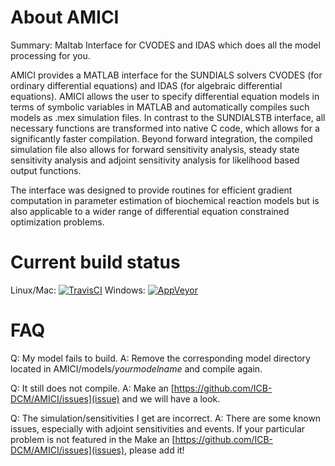 About AMICI
==========

Summary: Maltab Interface for CVODES and IDAS which does all the model processing for you.

AMICI provides a MATLAB interface for the SUNDIALS solvers CVODES (for ordinary differential equations) and IDAS (for algebraic differential equations). AMICI allows the user to specify differential equation models in terms of symbolic variables in MATLAB and automatically compiles such models as .mex simulation files. In contrast to the SUNDIALSTB interface, all necessary functions are transformed into native C code, which allows for a significantly faster compilation. Beyond forward integration, the compiled simulation file also allows for forward sensitivity analysis, steady state sensitivity analysis and adjoint sensitivity analysis for likelihood based output functions.

The interface was designed to provide routines for efficient gradient computation in parameter estimation of biochemical reaction models but is also applicable to a wider range of differential equation constrained optimization problems.

Current build status
====================

Linux/Mac: [![TravisCI](https://travis-ci.org/ICB-DCM/AMICI.svg?branch=master)](https://travis-ci.org/ICB-DCM/AMICI)
Windows: [![AppVeyor](https://ci.appveyor.com/api/projects/status/ob315laj1i6i3om3?svg=true)](https://ci.appveyor.com/project/FFroehlich/amici)

FAQ
===

Q: My model fails to build.
A: Remove the corresponding model directory located in AMICI/models/*yourmodelname* and compile again.

Q: It still does not compile.
A: Make an [https://github.com/ICB-DCM/AMICI/issues](issue) and we will have a look.

Q: The simulation/sensitivities I get are incorrect.
A: There are some known issues, especially with adjoint sensitivities and events. If your particular problem is not featured in the Make an [https://github.com/ICB-DCM/AMICI/issues](issues), please add it!

 
